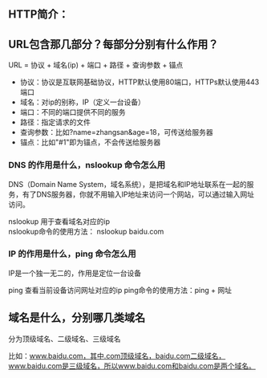 ## HTTP简介： 

## URL包含那几部分？每部分分别有什么作用？
URL = 协议 + 域名(ip) + 端口 + 路径 + 查询参数 + 锚点

- 协议：协议是互联网基础协议，HTTP默认使用80端口，HTTPs默认使用443端口
- 域名：对ip的别称，IP（定义一台设备）
- 端口：不同的端口提供不同的服务
- 路径：指定请求的文件
- 查询参数：比如?name=zhangsan&age=18，可传送给服务器
- 锚点：比如"#1"即为锚点，不会传送给服务器

### DNS 的作用是什么，nslookup 命令怎么用
DNS（Domain Name System，域名系统），是把域名和IP地址联系在一起的服务，有了DNS服务器，你就不用输入IP地址来访问一个网站，可以通过输入网址访问。

nslookup 用于查看域名对应的ip  
nslookup命令的使用方法： nslookup baidu.com

### IP 的作用是什么，ping 命令怎么用
IP是一个独一无二的，作用是定位一台设备

ping 查看当前设备访问网址对应的ip
ping命令的使用方法：ping + 网址

## 域名是什么，分别哪几类域名

分为顶级域名、二级域名、三级域名

比如：www.baidu.com，其中.com顶级域名，baidu.com二级域名，www.baidu.com是三级域名，所以www.baidu.com和baidu.com是两个域名。




